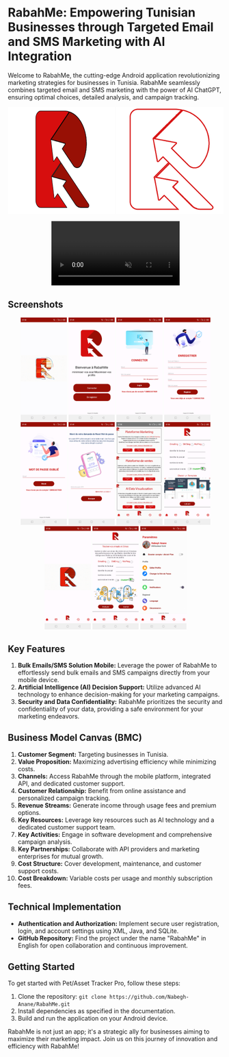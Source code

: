 ﻿# RabahMe: Empowering Tunisian Businesses through Targeted Email and SMS Marketing with AI Integration

Welcome to RabahMe, the cutting-edge Android application revolutionizing marketing strategies for businesses in Tunisia. RabahMe seamlessly combines targeted email and SMS marketing with the power of AI ChatGPT, ensuring optimal choices, detailed analysis, and campaign tracking.


<p align="center">
  <a href="https://nabeghanane.me/#projects"><img src="https://github.com/Nabegh-Anane/RabahMe/blob/main/app/screenshots/log_motion.png?raw=true" alt="Logo" width="250" height="250"></a>
  <a href="https://nabeghanane.me/#projects"><img src="https://github.com/Nabegh-Anane/RabahMe/blob/main/app/screenshots/log_mobile.png?raw=true" alt="Logo" width="250" height="250"></a>
</p>

<p align="center">
  <a href="https://nabeghanane.me/#projects">
    <video autoplay loop muted playsinline>
      <source src="https://github.com/Nabegh-Anane/RabahMe/blob/main/app/screenshots/Logo.mp4?raw=true" type="video/mp4">
    </video>
  </a>
</p>

## Screenshots

<p align="center">
   <img src="https://github.com/Nabegh-Anane/RabahMe/blob/main/app/screenshots/1.jpg?raw=true" alt="App Screenshot" width="108" height="240.8">
   <img src="https://github.com/Nabegh-Anane/RabahMe/blob/main/app/screenshots/2.jpg?raw=true" alt="App Screenshot" width="108" height="240.8">
   <img src="https://github.com/Nabegh-Anane/RabahMe/blob/main/app/screenshots/3.jpg?raw=true" alt="App Screenshot" width="108" height="240.8">
   <img src="https://github.com/Nabegh-Anane/RabahMe/blob/main/app/screenshots/4.jpg?raw=true" alt="App Screenshot" width="108" height="240.8">
   <img src="https://github.com/Nabegh-Anane/RabahMe/blob/main/app/screenshots/5.jpg?raw=true" alt="App Screenshot" width="108" height="240.8">
   <img src="https://github.com/Nabegh-Anane/RabahMe/blob/main/app/screenshots/6.jpg?raw=true" alt="App Screenshot" width="108" height="240.8">
   <img src="https://github.com/Nabegh-Anane/RabahMe/blob/main/app/screenshots/7.jpg?raw=true" alt="App Screenshot" width="108" height="240.8">
   <img src="https://github.com/Nabegh-Anane/RabahMe/blob/main/app/screenshots/8.jpg?raw=true" alt="App Screenshot" width="108" height="240.8">
   <img src="https://github.com/Nabegh-Anane/RabahMe/blob/main/app/screenshots/9.jpg?raw=true" alt="App Screenshot" width="108" height="240.8">
   <img src="https://github.com/Nabegh-Anane/RabahMe/blob/main/app/screenshots/10.jpg?raw=true" alt="App Screenshot" width="108" height="240.8">
   <img src="https://github.com/Nabegh-Anane/RabahMe/blob/main/app/screenshots/11.jpg?raw=true" alt="App Screenshot" width="108" height="240.8">
</p>


## Key Features

1. **Bulk Emails/SMS Solution Mobile:** Leverage the power of RabahMe to effortlessly send bulk emails and SMS campaigns directly from your mobile device.
2. **Artificial Intelligence (AI) Decision Support:** Utilize advanced AI technology to enhance decision-making for your marketing campaigns.
3. **Security and Data Confidentiality:** RabahMe prioritizes the security and confidentiality of your data, providing a safe environment for your marketing endeavors.

## Business Model Canvas (BMC)

1. **Customer Segment:** Targeting businesses in Tunisia.
2. **Value Proposition:** Maximizing advertising efficiency while minimizing costs.
3. **Channels:** Access RabahMe through the mobile platform, integrated API, and dedicated customer support.
4. **Customer Relationship:** Benefit from online assistance and personalized campaign tracking.
5. **Revenue Streams:** Generate income through usage fees and premium options.
6. **Key Resources:** Leverage key resources such as AI technology and a dedicated customer support team.
7. **Key Activities:** Engage in software development and comprehensive campaign analysis.
8. **Key Partnerships:** Collaborate with API providers and marketing enterprises for mutual growth.
9. **Cost Structure:** Cover development, maintenance, and customer support costs.
10. **Cost Breakdown:** Variable costs per usage and monthly subscription fees.

## Technical Implementation

- **Authentication and Authorization:** Implement secure user registration, login, and account settings using XML, Java, and SQLite.
- **GitHub Repository:** Find the project under the name "RabahMe" in English for open collaboration and continuous improvement.

## Getting Started

To get started with Pet/Asset Tracker Pro, follow these steps:

1. Clone the repository: `git clone https://github.com/Nabegh-Anane/RabahMe.git`
2. Install dependencies as specified in the documentation.
3. Build and run the application on your Android device.


RabahMe is not just an app; it's a strategic ally for businesses aiming to maximize their marketing impact. Join us on this journey of innovation and efficiency with RabahMe!
